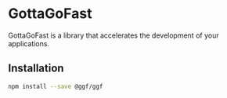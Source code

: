 # GottaGoFast

GottaGoFast is a library that accelerates the development of your applications.

## Installation

```sh
npm install --save @ggf/ggf
```
